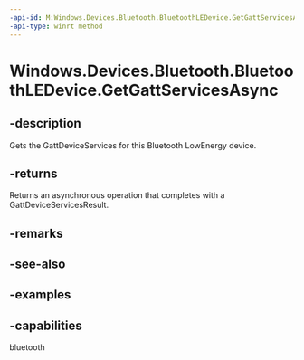 ```yaml
---
-api-id: M:Windows.Devices.Bluetooth.BluetoothLEDevice.GetGattServicesAsync
-api-type: winrt method
---
```


<!-- Method syntax.
public IAsyncOperation<GattDeviceServicesResult> BluetoothLEDevice.GetGattServicesAsync()
-->

# Windows.Devices.Bluetooth.BluetoothLEDevice.GetGattServicesAsync


## -description

Gets the GattDeviceServices for this Bluetooth LowEnergy device.

## -returns

Returns an asynchronous operation that completes with a GattDeviceServicesResult.

## -remarks

## -see-also

## -examples

## -capabilities

bluetooth

